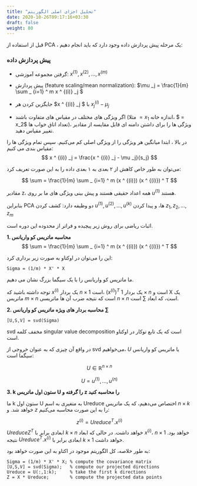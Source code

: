 ```yaml
---
title: "تحلیل اجزای اصلی الگوریتم"
date: 2020-10-26T09:17:16+03:30
draft: false
weight: 80
---
```


قبل از استفاده از PCA ، یک مرحله پیش پردازش داده وجود دارد که باید انجام دهیم:

### پیش پردازش داده

- گرفتن مجموعه آموزشی: $x^{(1)}, x^{(2)}, ... , x^{(m)}$
- پیش پردازش (feature scaling/mean normalization):
$\mu _j = \frac{1}{m} \sum _ {i=1} ^ m x ^ {(i)} _j  $

- جایگزین کردن هر $x ^ {(i)} _j $ با $x ^ {(i)} _j - \mu _j$
- اگر ویژگی های مختلف در مقیاس های متفاوت باشند (مثلا $= x_1$ اندازه خانه، $ = x_2$ تعداد اتاق خواب ها)،
ویژگی ها را برای داشتن دامنه ای قابل مقایسه از مقادیر تغییر مقیاس دهید.



در بالا ، ابتدا میانگین هر ویژگی را از ویژگی اصلی کم می‌کنیم. سپس تمام ویژگی ها را مقیاس بندی می کنیم:
$$
x ^ {(i)} _j = \frac{x ^ {(i)} _j - \mu _j}{s_j}
$$

می‌توان به طور خاص کاهش از ۲ بعدی به ۱ بعدی داده را به این صورت تعریف کرد:

$$
\sum  = \frac{1}{m} \sum _ {i=1} ^ m (x ^ {(i)}) (x ^ {(i)}) ^ T
$$

مقادیر z، همه اعداد حقیقی هستند و پیش بینی ویژگی های ما بر روی $u ^{(1)}$ هستند.

بنابراین PCA دو وظیفه دارد: 
کشف کردن $u^{(1)}, u^{(2)}, ..., u^{(k)}$ ها، 
و پیدا کردن $z_1, z_2, ... , z_m$

اثبات ریاضی برای روش زیر پیچیده و فراتر از محدوده این دوره است.

**1. محاسبه ماتریس کو واریانس**
$$
\sum  = \frac{1}{m} \sum _ {i=1} ^ m (x ^ {(i)}) (x ^ {(i)}) ^ T
$$

این را می‌توان در اوکتاو به صورت زیر برداری کرد:

<div align="left">

```
Sigma = (1/m) * X' * X
```

</div>

ما ماتریس کو واریانس را با یک سیگما بزرگ نشان می دهیم.


توجه داشته باشید که $x ^ {(i)}$ یک بردار $n \times 1$ است،
$(x ^ {(i)})^T$ یک بردار $1 \times n$ است و 
X یک ماتریس $m \times n$ است که نتیجه ضرب آن ها
ماتریسی $n \times n$ است، که ابعاد $\sum$ است.



**2. محاسبه بردار های ویژه ماتریس کو واریانس $\sum$**

<div align="left">

```
[U,S,V] = svd(Sigma)
```

</div>

svd  مخفف کلمه singular value decomposition است که یک تابع توکار در اوکتاو است.

در واقع آن چیزی که به عنوان خروجی از svd می‌خواهیم،
$U$ یا ماتریس کو واریانس سیگما است:

$$
U \in \mathbb{R} ^{n \times n}
$$

$$
U = u ^ {(1)}, ..., u ^ {(n)}
$$


**3. k ستون اول ماتریس U را گرفته و z را محاسبه کنید**

ما k ستون اول U به متغیری به اسم Ureduce اختصاص می‌دهیم،
که یک ماتریس $n \times k$ خواهد شد.
و $z$ را به این صورت محاسبه می‌کنیم:

$$
z^{(i)} = Ureduce ^ T . x ^ {(i)}
$$
$UreduceZ^ T$ ابعادی برابر با $k \times n$ خواهد داشت.
در حالی که ابعاد $x ^ {(i)}$، $n \times 1$ خواهد بود.
نتیجه $Ureduce ^ T . x ^ {(i)}$ ابعادی برابر با $k \times 1$ خواهد داشت.

به طور خلاصه، کل الگوریتم موجود در اکتاو به این صورت خواهد بود:

<div align="left">

```
Sigma = (1/m) * X' * X; % compute the covariance matrix
[U,S,V] = svd(Sigma);   % compute our projected directions
Ureduce = U(:,1:k);     % take the first k directions
Z = X * Ureduce;        % compute the projected data points
```

</div>
